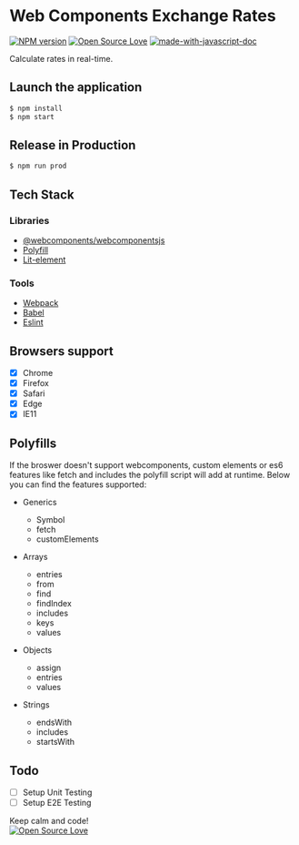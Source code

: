 # Web Components Exchange Rates
[![NPM version](https://d25lcipzij17d.cloudfront.net/badge.svg?id=gh&type=6&v=1.0.0)](http://badge.fury.io/js/badge-list)
[![Open Source Love](https://badges.frapsoft.com/os/mit/mit.svg?v=102)](https://github.com/ellerbrock/open-source-badge/)
[![made-with-javascript-doc](https://img.shields.io/badge/Made%20with-Javascript-1f425f.svg)](https://www.sphinx-doc.org/)

Calculate rates in real-time.

## Launch the application

```sh
$ npm install
$ npm start
```

## Release in Production

```sh
$ npm run prod
```

## Tech Stack

### Libraries

- [@webcomponents/webcomponentsjs](https://github.com/webcomponents/webcomponentsjs)
- [Polyfill](https://babeljs.io/docs/en/babel-polyfill.html)
- [Lit-element](https://github.com/Polymer/lit-element)

### Tools

- [Webpack](https://webpack.js.org/)
- [Babel](https://babeljs.io/)
- [Eslint](https://eslint.org/)

## Browsers support

- [x] Chrome
- [x] Firefox
- [x] Safari
- [x] Edge
- [x] IE11

## Polyfills
If the broswer doesn't support webcomponents, custom elements or es6 features like fetch and includes the polyfill script will add at runtime. Below you can find the features supported:

- Generics
    - Symbol
    - fetch
    - customElements

- Arrays
    - entries
    - from
    - find
    - findIndex
    - includes
    - keys
    - values

- Objects
    - assign
    - entries
    - values

- Strings
    - endsWith
    - includes
    - startsWith

## Todo

- [ ] Setup Unit Testing
- [ ] Setup E2E Testing

Keep calm and code!
<br>
[![Open Source Love](https://badges.frapsoft.com/os/v3/open-source.svg?v=102)](https://github.com/ellerbrock/open-source-badge/)
